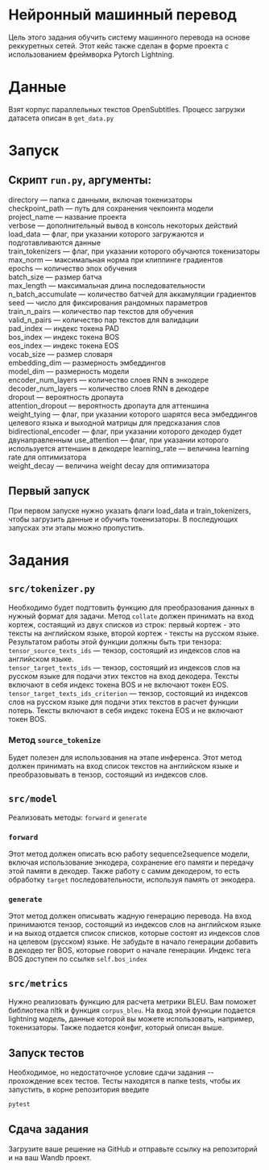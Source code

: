 # Нейронный машинный перевод

Цель этого задания обучить систему машинного перевода на основе реккуретных сетей.
Этот кейс также сделан в форме проекта с использованием фреймворка Pytorch Lightning.

# Данные

Взят корпус параллельных текстов OpenSubtitles. Процесс загрузки датасета описан в ```get_data.py```

# Запуск

## Скрипт ```run.py```, аргументы:
directory — папка с данными, включая токенизаторы  
checkpoint_path — путь для сохранения чекпоинта модели  
project_name — название проекта  
verbose — дополнительный вывод в консоль некоторых действий  
load_data — флаг, при указании которого загружаются и подготавливаются данные  
train_tokenizers — флаг, при указании которого обучаются токенизаторы  
max_norm — максимальная норма при клиппинге градиентов  
epochs — количество эпох обучения  
batch_size — размер батча  
max_length — максимальная длина последовательности  
n_batch_accumulate — количество батчей для аккамуляции градиентов  
seed — число для фиксирования рандомных параметров  
train_n_pairs — количество пар текстов для обучения  
valid_n_pairs — количество пар текстов для валидации  
pad_index — индекс токена PAD  
bos_index — индекс токена BOS  
eos_index — индекс токена EOS  
vocab_size — размер словаря  
embedding_dim — размерность эмбеддингов  
model_dim — размерность модели  
encoder_num_layers — количество слоев RNN в энкодере  
decoder_num_layers — количество слоев RNN в декодере  
dropout — вероятность дропаута  
attention_dropout — вероятность дропаута для аттеншина  
weight_tying — флаг, при указании которого шарятся веса эмбеддингов целевого языка
и выходной матрицы для предсказания слов
bidirectional_encoder — флаг, при указании которого декодер будет двунаправленным
use_attention — флаг, при указании которого используется аттеншин в декодере
learning_rate — величина learning rate для оптимизатора  
weight_decay — величина weight decay для оптимизатора

## Первый запуск
При первом запуске нужно указать флаги load_data и train_tokenizers, чтобы загрузить данные
и обучить токенизаторы. В последующих запусках эти этапы можно пропустить.

# Задания

## ```src/tokenizer.py```
Необходимо будет подгтовить функцию для преобразования данных в нужный формат для задачи.
Метод ```collate``` должен принимать на вход кортеж, состаящий из двух списков из строк: первый кортеж - 
это тексты на английском языке, второй кортеж - тексты на русском языке. Результатом работы этой функции должны быть три тензора:
```tensor_source_texts_ids``` — тензор, состоящий из индексов слов на английском языке.  
```tensor_target_texts_ids``` — тензор, состоящий из индексов слов на русском языке для подачи этих текстов на вход декодера.
 Тексты включают в себя индекс токена BOS и не включают токен EOS.
```tensor_target_texts_ids_criterion``` — тензор, состоящий из индексов слов на русском языке для подачи этих текстов в расчет функции потерь.
 Тексты включают в себя индекс токена EOS и не включают токен BOS.

### Метод ```source_tokenize```
Будет полезен для использования на этапе инференса. Этот метод должен принимать на вход список текстов на английском языке
 и преобразовывать в тензор, состоящий из индексов слов.

## ```src/model```
Реализовать методы: ```forward``` и ```generate```

### ```forward```
Этот метод должен описать всю работу sequence2sequence модели, включая использование энкодера, сохранение его памяти и передачу этой памяти в декодер.
Также работу с самим декодером, то есть обработку ```target``` последовательности, используя память от энкодера.

### ```generate```
Этот метод должен описывать жадную генерацию перевода. На вход принимаются тензор, состоящий из индексов слов на английском языке
и на выход отдается список списков, которые состоят из индексов слов на целевом (русском) языке. Не забудьте в начало генерации добавить в декодер тег BOS, которые говорит о начале генерации.
Индекс тега BOS доступен по ссылке ```self.bos_index```

## ```src/metrics```
Нужно реализовать функцию для расчета метрики BLEU. Вам поможет библиотека nltk и функция ```corpus_bleu```.
На вход этой функции подается lightning модель, данные которой вы можете использовать, например, токенизаторы.
Также подается конфиг, который описан выше.

## Запуск тестов
Необходимое, но недостаточное условие сдачи задания -- прохождение всех тестов.
Тесты находятся в папке tests, чтобы их запустить, в корне репозитория введите
```bash
pytest
```

## Сдача задания

Загрузите ваше решение на GitHub и отправьте ссылку на репозиторий и на ваш Wandb проект.

